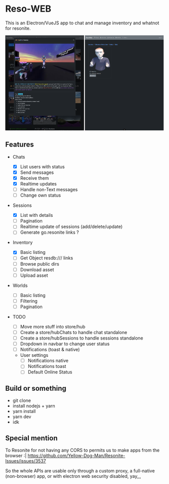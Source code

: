 # Reso-WEB

This is an Electron/VueJS app to chat and manage inventory and whatnot for resonite.

<p float="left">
<img src="./screenshot1.png" height="300px"/>
<img src="./screenshot2.png" height="300px"/>
</p>

## Features

- Chats
  - [x] List users with status
  - [x] Send messages
  - [x] Receive them
  - [x] Realtime updates
  - [ ] Handle non-Text messages
  - [ ] Change own status
- Sessions
  - [x] List with details
  - [ ] Pagination
  - [ ] Realtime update of sessions (add/delete/update)
  - [ ] Generate go.resonite links ?
- Inventory
  - [x] Basic listing
  - [ ] Get Object resdb:/// links
  - [ ] Browse public dirs
  - [ ] Download asset
  - [ ] Upload asset
- Worlds

  - [ ] Basic listing
  - [ ] Filtering
  - [ ] Pagination

- TODO
  - [ ] Move more stuff into store/hub
  - [ ] Create a store/hubChats to handle chat standalone
  - [ ] Create a store/hubSessions to handle sessions standalone
  - [ ] Dropdown in navbar to change user status
  - [ ] Notifications (toast & native)
  - User settings
    - [ ] Notifications native
    - [ ] Notifications toast
    - [ ] Default Online Status

## Build or something

- git clone
- install nodejs + yarn
- yarn install
- yarn dev
- idk

## Special mention

To Resonite for not having any CORS to permits us to make apps from the browser :| https://github.com/Yellow-Dog-Man/Resonite-Issues/issues/3537

So the whole APIs are usable only through a custom proxy, a full-native (non-browser) app, or with electron web security disabled, yay,,,
